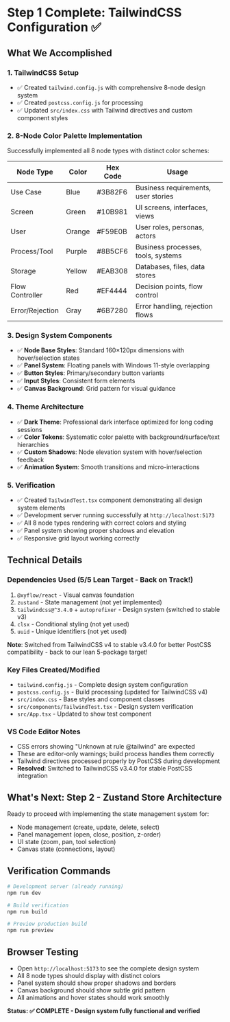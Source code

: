 # Step 1 Complete: TailwindCSS Configuration ✅

## What We Accomplished

### 1. TailwindCSS Setup
- ✅ Created `tailwind.config.js` with comprehensive 8-node design system
- ✅ Created `postcss.config.js` for processing
- ✅ Updated `src/index.css` with Tailwind directives and custom component styles

### 2. 8-Node Color Palette Implementation
Successfully implemented all 8 node types with distinct color schemes:

| Node Type | Color | Hex Code | Usage |
|-----------|-------|----------|-------|
| Use Case | Blue | #3B82F6 | Business requirements, user stories |
| Screen | Green | #10B981 | UI screens, interfaces, views |
| User | Orange | #F59E0B | User roles, personas, actors |
| Process/Tool | Purple | #8B5CF6 | Business processes, tools, systems |
| Storage | Yellow | #EAB308 | Databases, files, data stores |
| Flow Controller | Red | #EF4444 | Decision points, flow control |
| Error/Rejection | Gray | #6B7280 | Error handling, rejection flows |

### 3. Design System Components
- ✅ **Node Base Styles**: Standard 160×120px dimensions with hover/selection states
- ✅ **Panel System**: Floating panels with Windows 11-style overlapping
- ✅ **Button Styles**: Primary/secondary button variants
- ✅ **Input Styles**: Consistent form elements
- ✅ **Canvas Background**: Grid pattern for visual guidance

### 4. Theme Architecture
- ✅ **Dark Theme**: Professional dark interface optimized for long coding sessions
- ✅ **Color Tokens**: Systematic color palette with background/surface/text hierarchies
- ✅ **Custom Shadows**: Node elevation system with hover/selection feedback
- ✅ **Animation System**: Smooth transitions and micro-interactions

### 5. Verification
- ✅ Created `TailwindTest.tsx` component demonstrating all design system elements
- ✅ Development server running successfully at `http://localhost:5173`
- ✅ All 8 node types rendering with correct colors and styling
- ✅ Panel system showing proper shadows and elevation
- ✅ Responsive grid layout working correctly

## Technical Details

### Dependencies Used (5/5 Lean Target - Back on Track!)
1. `@xyflow/react` - Visual canvas foundation
2. `zustand` - State management (not yet implemented)
3. `tailwindcss@^3.4.0` + `autoprefixer` - Design system (switched to stable v3)
4. `clsx` - Conditional styling (not yet used)
5. `uuid` - Unique identifiers (not yet used)

**Note**: Switched from TailwindCSS v4 to stable v3.4.0 for better PostCSS compatibility - back to our lean 5-package target!

### Key Files Created/Modified
- `tailwind.config.js` - Complete design system configuration
- `postcss.config.js` - Build processing (updated for TailwindCSS v4)
- `src/index.css` - Base styles and component classes
- `src/components/TailwindTest.tsx` - Design system verification
- `src/App.tsx` - Updated to show test component

### VS Code Editor Notes
- CSS errors showing "Unknown at rule @tailwind" are expected
- These are editor-only warnings; build process handles them correctly
- Tailwind directives processed properly by PostCSS during development
- **Resolved**: Switched to TailwindCSS v3.4.0 for stable PostCSS integration

## What's Next: Step 2 - Zustand Store Architecture

Ready to proceed with implementing the state management system for:
- Node management (create, update, delete, select)
- Panel management (open, close, position, z-order)
- UI state (zoom, pan, tool selection)
- Canvas state (connections, layout)

## Verification Commands
```bash
# Development server (already running)
npm run dev

# Build verification
npm run build

# Preview production build
npm run preview
```

## Browser Testing
- Open `http://localhost:5173` to see the complete design system
- All 8 node types should display with distinct colors
- Panel system should show proper shadows and borders
- Canvas background should show subtle grid pattern
- All animations and hover states should work smoothly

**Status: ✅ COMPLETE - Design system fully functional and verified**
